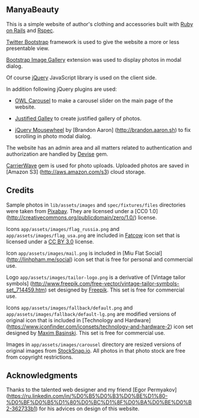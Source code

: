 ## ManyaBeauty

This is a simple website of author's clothing and accessories built with
[Ruby on Rails](http://rubyonrails.org) and [Rspec](http://rspec.info).

[Twitter Bootstrap](http://getbootstrap.com) framework is used to give the
website a more or less presentable view.

[Bootstrap Image Gallery](https://blueimp.github.io/Bootstrap-Image-Gallery)
extension was used to display photos in modal dialog.

Of course [jQuery](https://jquery.com/) JavaScript library is used on the client
side.

In addition following jQuery plugins are used:

* [OWL Carousel](http://owlgraphic.com/owlcarousel) to make a carousel slider
on the main page of the website.

* [Justified Galley](http://miromannino.github.io/Justified-Gallery) to create
justified gallery of photos.

* [jQuery Mousewheel](https://plugins.jquery.com/mousewheel) by [Brandon Aaron]
(http://brandon.aaron.sh) to fix scrolling in photo modal dialog.

The website has an admin area and all matters related to authentication and
authorization are handled by [Devise](https://github.com/plataformatec/devise)
gem.

[CarrierWave](https://github.com/carrierwaveuploader/carrierwave) gem is used
for photo uploads. Uploaded photos are saved in [Amazon S3]
(http://aws.amazon.com/s3) cloud storage.

## Credits

Sample photos in `lib/assets/images` and `spec/fixtures/files` directories were
taken from [Pixabay](http://pixabay.com). They are licensed under a [CC0 1.0]
(http://creativecommons.org/publicdomain/zero/1.0/) license.

Icons `app/assets/images/flag_russia.png` and `app/assets/images/flag_usa.png`
are included in [Fatcow](http://www.fatcow.com/free-icons) icon set that is
licensed under a [CC BY 3.0](http://creativecommons.org/licenses/by/3.0/)
license.

Icon `app/assets/images/mail.png` is included in [Miu Flat Social]
(http://linhpham.me/social) icon set that is free for personal and commercial
use.

Logo `app/assets/images/tailor-logo.png` is a derivative of
[Vintage tailor symbols]
(http://www.freepik.com/free-vector/vintage-tailor-symbols-set_714459.htm) set
designed by [Freepik](http://www.freepik.com). This set is free for commercial
use.

Icons `app/assets/images/fallback/default.png` and
`app/assets/images/fallback/default-lg.png` are modified versions of original
icon that is included in [Technology and Hardware]
(https://www.iconfinder.com/iconsets/technology-and-hardware-2) icon set
designed by [Maxim Basinski](https://www.iconfinder.com/vasabii). This set is
free for commercial use.

Images in `app/assets/images/carousel` directory are resized versions of
original images from [StockSnap.io](https://stocksnap.io). All photos in that
photo stock are free from copyright restrictions.


## Acknowledgments

Thanks to the talented web designer and my friend [Egor Permyakov]
(https://ru.linkedin.com/in/%D0%B5%D0%B3%D0%BE%D1%80-%D0%BF%D0%B5%D1%80%D0%BC%D1%8F%D0%BA%D0%BE%D0%B2-362733b1)
for his advices on design of this website.
